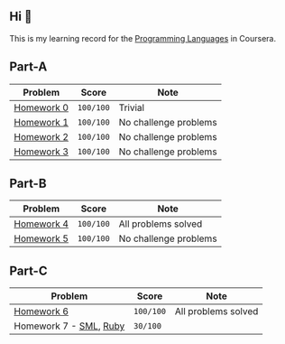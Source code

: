 ## Hi 👋

This is my learning record for the [Programming Languages](https://www.coursera.org/learn/programming-languages) in Coursera.


## Part-A

| Problem                         | Score     | Note                  |
| ------------------------------- | --------- | --------------------- |
| [Homework 0](./Part-A/hw00.sml) | `100/100` | Trivial               |
| [Homework 1](./Part-A/hw01.sml) | `100/100` | No challenge problems |
| [Homework 2](./Part-A/hw02.sml) | `100/100` | No challenge problems |
| [Homework 3](./Part-A/hw03.sml) | `100/100` | No challenge problems |

## Part-B

| Problem                         | Score     | Note                  |
| ------------------------------- | --------- | --------------------- |
| [Homework 4](./Part-B/hw04.rkt) | `100/100` | All problems solved   |
| [Homework 5](./Part-B/hw05.rkt) | `100/100` | No challenge problems |

## Part-C

| Problem                                 | Score     | Note                  |
| --------------------------------------- | --------- | --------------------- |
| [Homework 6](./Part-C/hw6assignment.rb) | `100/100` | All problems solved   |
| Homework 7 - [SML](./Part-C/hw7.sml), [Ruby](./Part-C/hw7.rb) | `30/100` | |
